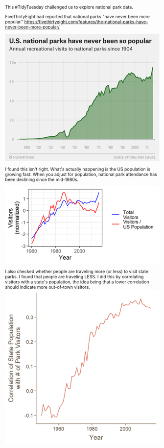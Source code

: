 This #TidyTuesday challenged us to explore national park data.

FiveThirtyEight had reported that national parks "have never been more popular." https://fivethirtyeight.com/features/the-national-parks-have-never-been-more-popular/

![FiveThirtyEight's Results](fivethirtyeight_fig.png)

I found this isn't right. What's actually happening is the US population is growing fast. When you adjust for population, national park attendance has been declining since the mid-1980s.

![My results](fig.png)

I also checked whether people are traveling more (or less) to visit state parks. I found that people are traveling LESS. I did this by correlating visitors with a state's population, the idea being that a lower correlation should indicate more out-of-town visitors.
![Traveling for state parks](correlation_pop_visits.png)
